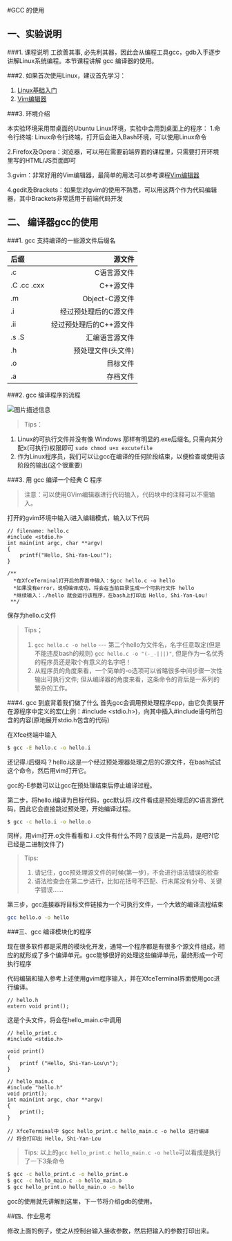#GCC 的使用

## 一、实验说明

###1. 课程说明
工欲善其事, 必先利其器，因此会从编程工具gcc，gdb入手逐步讲解Linux系统编程。本节课程讲解 gcc 编译器的使用。

###2. 如果首次使用Linux，建议首先学习：

1. [Linux基础入门](http://www.shiyanlou.com/courses/1)
2. [Vim编辑器](http://www.shiyanlou.com/courses/2)

###3. 环境介绍

本实验环境采用带桌面的Ubuntu Linux环境，实验中会用到桌面上的程序：
1.命令行终端: Linux命令行终端，打开后会进入Bash环境，可以使用Linux命令 

2.Firefox及Opera：浏览器，可以用在需要前端界面的课程里，只需要打开环境里写的HTML/JS页面即可 

3.gvim：非常好用的Vim编辑器，最简单的用法可以参考课程[Vim编辑器](http://www.shiyanlou.com/courses/2) 

4.gedit及Brackets：如果您对gvim的使用不熟悉，可以用这两个作为代码编辑器，其中Brackets非常适用于前端代码开发 


## 二、 编译器gcc的使用
###1. gcc 支持编译的一些源文件后缀名

| 后缀    | 源文件      |
| :------ | -------:    |
|.c       | C语言源文件 |
|.C .cc .cxx | C++源文件|
|.m     | Object-C源文件|
|.i     | 经过预处理后的C源文件|
|.ii    | 经过预处理后的C++源文件|
|.s .S  | 汇编语言源文件|
|.h     | 预处理文件(头文件)|
|.o     | 目标文件|
|.a     | 存档文件|

###2. gcc 编译程序的流程

![图片描述信息](https://dn-anything-about-doc.qbox.me/userid46108labid116time1432263084521?watermark/1/image/aHR0cDovL3N5bC1zdGF0aWMucWluaXVkbi5jb20vaW1nL3dhdGVybWFyay5wbmc=/dissolve/60/gravity/SouthEast/dx/0/dy/10)

> Tips：
1. Linux的可执行文件并没有像 Windows 那样有明显的.exe后缀名, 只需向其分配x(可执行)权限即可
   `sudo chmod u+x excutefile`
2. 作为Linux程序员，我们可以让gcc在编译的任何阶段结束，以便检查或使用该阶段的输出(这个很重要)

###3. 用 gcc 编译一个经典 C 程序

> 注意：可以使用GVim编辑器进行代码输入，代码块中的注释可以不需输入。

打开的gvim环境中输入i进入编辑模式，输入以下代码

```
// filename: hello.c
#include <stdio.h>
int main(int argc, char **argv)
{
    printf("Hello, Shi-Yan-Lou!");
}
 
/**
  *在XfceTerminal打开后的界面中输入：$gcc hello.c -o hello
  *如果没有error，说明编译成功，将会在当前目录生成一个可执行文件 hello
  *继续输入：./hello 就会运行该程序，在bash上打印出 Hello, Shi-Yan-Lou!
 **/
```
保存为hello.c文件
> Tips；
> 1. `gcc hello.c -o hello` --- 第二个hello为文件名，名字任意取定(但是不能违反bash的规则)
   `gcc hello.c -o "(-_-|||)"`, 但是作为一名优秀的程序员还是取个有意义的名字吧！
> 2. 从程序员的角度来看，一个简单的-o选项可以省略很多中间步骤一次性输出可执行文件;
   但从编译器的角度来看，这条命令的背后是一系列的繁杂的工作。

###4. gcc 到底背着我们做了什么
首先gcc会调用预处理程序cpp，由它负责展开在源程序中定义的宏(上例：#include <stdio.h>)，向其中插入#include语句所包含的内容(原地展开stdio.h包含的代码)

在Xfce终端中输入
```bash
$ gcc -E hello.c -o hello.i
```

还记得.i后缀吗？hello.i这是一个经过预处理器处理之后的C源文件，在bash试试这个命令，然后用vim打开它。

gcc的-E参数可以让gcc在预处理结束后停止编译过程。
   
第二步，将hello.i编译为目标代码，gcc默认将.i文件看成是预处理后的C语言源代码，因此它会直接跳过预处理，开始编译过程。

```bash
$ gcc -c hello.i -o hello.o
```

同样，用vim打开.o文件看看和.i .c文件有什么不同？应该是一片乱码，是吧?(它已经是二进制文件了)

> Tips:
> 1. 请记住，gcc预处理源文件的时候(第一步)，不会进行语法错误的检查
> 2. 语法检查会在第二步进行，比如花括号不匹配、行末尾没有分号、关键字错误......

第三步，gcc连接器将目标文件链接为一个可执行文件，一个大致的编译流程结束

```bash
gcc hello.o -o hello
```
###三、gcc 编译模块化的程序

现在很多软件都是采用的模块化开发，通常一个程序都是有很多个源文件组成，相应的就形成了多个编译单元。gcc能够很好的处理这些编译单元，最终形成一个可执行程序

代码编辑和输入参考上述使用gvim程序输入，并在XfceTerminal界面使用gcc进行编译。

```
// hello.h
extern void print();
```

这是个头文件，将会在hello_main.c中调用

```
// hello_print.c
#include <stdio.h>

void print()
{
    printf ("Hello, Shi-Yan-Lou\n");
}
```

```
// hello_main.c
#include "hello.h"
void print();
int main(int argc, char **argv)
{
    print();
}

// XfceTerminal中 $gcc hello_print.c hello_main.c -o hello 进行编译
// 将会打印出 Hello, Shi-Yan-Lou

```
> Tips:
> 以上的`gcc hello_print.c hello_main.c -o hello`可以看成是执行了一下3条命令

```bash
$ gcc -c hello_print.c -o hello_print.o
$ gcc -c hello_main.c -o hello_main.o
$ gcc hello_print.o hello_main.o -o hello
```

gcc的使用就先讲解到这里，下一节将介绍gdb的使用。


##四、作业思考

修改上面的例子，使之从控制台输入接收参数，然后把输入的参数打印出来。




